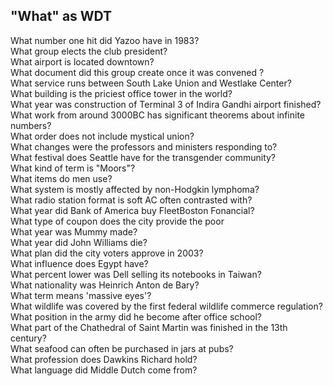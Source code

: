## "What" as WDT
What number one hit did Yazoo have in 1983?  
What group elects the club president?  
What airport is located downtown?  
What document did this group create once it was convened ?  
What service runs between South Lake Union and Westlake Center?  
What building is the priciest office tower in the world?  
What year was construction of Terminal 3 of Indira Gandhi airport finished?  
What work from around 3000BC has significant theorems about infinite numbers?  
What order does not include mystical union?  
What changes were the professors and ministers responding to?  
What festival does Seattle have for the transgender community?  
What kind of term is "Moors"?  
What items do men use?  
What system is mostly affected by non-Hodgkin lymphoma?  
What radio station format is soft AC often contrasted with?  
What year did Bank of America buy FleetBoston Fonancial?  
What type of coupon does the city provide the poor   
What year was Mummy made?  
What year did John Williams die?  
What plan did the city voters approve in 2003?  
What influence does Egypt have?  
What percent lower was Dell selling its notebooks in Taiwan?  
What nationality was Heinrich Anton de Bary?  
What term means 'massive eyes'?  
What wildlife was covered by the first federal wildlife commerce regulation?  
What position in the army did he become after office school?  
What part of the Chathedral of Saint Martin was finished in the 13th century?  
What seafood can often be purchased in jars at pubs?  
What profession does Dawkins Richard hold?  
What language did Middle Dutch come from?  
